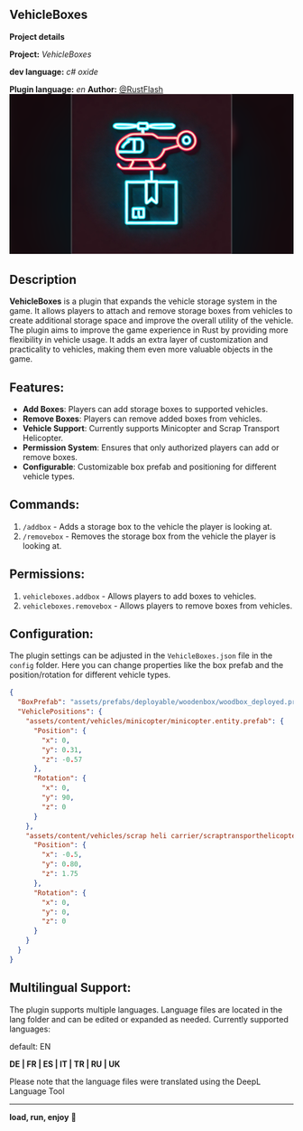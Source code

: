 ## VehicleBoxes

**Project details**

**Project:** *VehicleBoxes*

**dev language:** *c# oxide*

**Plugin language:** *en*
**Author:** [@RustFlash](https://github.com/Flash-Ticker)
[![RustFlash - Your Favourite Trio Server](https://github.com/Flash-Ticker/VehicleBoxes/blob/main/VehicleBoxes_Thumb.png)]()

## Description

 **VehicleBoxes** is a plugin that expands the vehicle storage system in the game. It allows players to attach and remove storage boxes from vehicles to create additional storage space and improve the overall utility of the vehicle. The plugin aims to improve the game experience in Rust by providing more flexibility in vehicle usage. It adds an extra layer of customization and practicality to vehicles, making them even more valuable objects in the game. 
 
## Features:

- **Add Boxes**: Players can add storage boxes to supported vehicles.
- **Remove Boxes**: Players can remove added boxes from vehicles.
- **Vehicle Support**: Currently supports Minicopter and Scrap Transport Helicopter.
- **Permission System**: Ensures that only authorized players can add or remove boxes.
- **Configurable**: Customizable box prefab and positioning for different vehicle types.

## Commands:

1. `/addbox` - Adds a storage box to the vehicle the player is looking at.
2. `/removebox` - Removes the storage box from the vehicle the player is looking at.

## Permissions:

1. `vehicleboxes.addbox` - Allows players to add boxes to vehicles.
2. `vehicleboxes.removebox` - Allows players to remove boxes from vehicles.

## Configuration:

The plugin settings can be adjusted in the `VehicleBoxes.json` file in the `config` folder. Here you can change properties like the box prefab and the position/rotation for different vehicle types.

```json
{
  "BoxPrefab": "assets/prefabs/deployable/woodenbox/woodbox_deployed.prefab",
  "VehiclePositions": {
    "assets/content/vehicles/minicopter/minicopter.entity.prefab": {
      "Position": {
        "x": 0,
        "y": 0.31,
        "z": -0.57
      },
      "Rotation": {
        "x": 0,
        "y": 90,
        "z": 0
      }
    },
    "assets/content/vehicles/scrap heli carrier/scraptransporthelicopter.prefab": {
      "Position": {
        "x": -0.5,
        "y": 0.80,
        "z": 1.75
      },
      "Rotation": {
        "x": 0,
        "y": 0,
        "z": 0
      }
    }
  }
}
```

## Multilingual Support:

The plugin supports multiple languages. Language files are located in the lang folder and can be edited or expanded as needed. Currently supported languages:

default: EN

**DE | FR | ES | IT | TR | RU | UK**

Please note that the language files were translated using the DeepL Language Tool 

---

**load, run, enjoy** 💝

